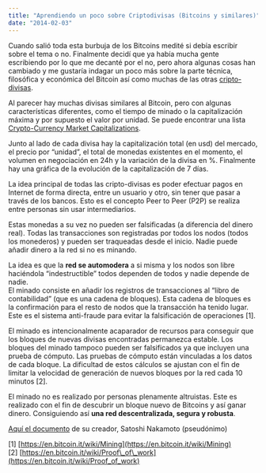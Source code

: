 ```yaml
---
title: "Aprendiendo un poco sobre Criptodivisas (Bitcoins y similares)"
date: "2014-02-03"
---
```


Cuando salió toda esta burbuja de los Bitcoins medité si debía escribir sobre el tema o no. Finalmente decidí que ya había mucha gente escribiendo por lo que me decanté por el no, pero ahora algunas cosas han cambiado y me gustaría indagar un poco más sobre la parte técnica, filosófica y económica del Bitcoin así como muchas de las otras [cripto-divisas](http://es.wikipedia.org/wiki/Criptodivisa).

Al parecer hay muchas divisas similares al Bitcoin, pero con algunas características diferentes, como el tiempo de minado o la capitalización máxima y por supuesto el valor por unidad. Se puede encontrar una lista [Crypto-Currency Market Capitalizations](http://coinmarketcap.com/).

Junto al lado de cada divisa hay la capitalización total (en usd) del mercado, el precio por “unidad”, el total de monedas existentes en el momento, el volumen en negociación en 24h y la variación de la divisa en %. Finalmente hay una gráfica de la evolución de la capitalización de 7 días.

La idea principal de todas las cripto-divisas es poder efectuar pagos en Internet de forma directa, entre un usuario y otro, sin tener que pasar a través de los bancos. Esto es el concepto Peer to Peer (P2P) se realiza entre personas sin usar intermediarios.

Estas monedas a su vez no pueden ser falsificadas (a diferencia del dinero real). Todas las transacciones son registradas por todos los nodos (todos los monederos) y pueden ser traqueadas desde el inicio. Nadie puede añadir dinero a la red si no es minando.

La idea es que la **red se automodera** a si misma y los nodos son libre haciéndola “indestructible” todos dependen de todos y nadie depende de nadie.  
El minado consiste en añadir los registros de transacciones al “libro de contabilidad” (que es una cadena de bloques). Esta cadena de bloques es la confirmación para el resto de nodos que la transacción ha tenido lugar. Este es el sistema anti-fraude para evitar la falsificación de operaciones \[1\].

El minado es intencionalmente acaparador de recursos para conseguir que los bloques de nuevas divisas encontradas permanezca estable. Los bloques del minado tampoco pueden ser falsificados ya que incluyen una prueba de cómputo. Las pruebas de cómputo están vinculadas a los datos de cada bloque. La dificultad de estos cálculos se ajustan con el fin de limitar la velocidad de generación de nuevos bloques por la red cada 10 minutos \[2\].

El minado no es realizado por personas plenamente altruistas. Este es realizado con el fin de descubrir un bloque nuevo de Bitcoins y así ganar dinero. Consiguiendo así **una red descentralizada, segura y robusta**.

[Aquí el documento](http://bitcoin.org/bitcoin.pdf) de su creador, Satoshi Nakamoto (pseudónimo)

\[1\] [https://en.bitcoin.it/wiki/Mining](https://en.bitcoin.it/wiki/Mining)  
\[2\] [https://en.bitcoin.it/wiki/Proof\_of\_work](https://en.bitcoin.it/wiki/Proof_of_work)

